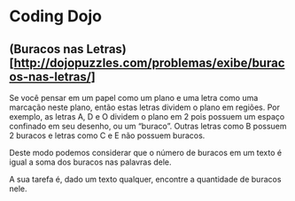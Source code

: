 # Coding Dojo

## (Buracos nas Letras)[http://dojopuzzles.com/problemas/exibe/buracos-nas-letras/]

Se você pensar em um papel como um plano e uma letra como uma marcação neste plano, então estas letras dividem o plano em regiões. Por exemplo, as letras A, D e O dividem o plano em 2 pois possuem um espaço confinado em seu desenho, ou um “buraco”. Outras letras como B possuem 2 buracos e letras como C e E não possuem buracos.

Deste modo podemos considerar que o número de buracos em um texto é igual a soma dos buracos nas palavras dele.

A sua tarefa é, dado um texto qualquer, encontre a quantidade de buracos nele.